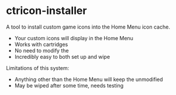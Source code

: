 # ctricon-installer

A tool to install custom game icons into the Home Menu icon cache.
- Your custom icons will display in the Home Menu
- Works with cartridges
- No need to modify the 
- Incredibly easy to both set up and wipe

Limitations of this system:
- Anything other than the Home Menu will keep the unmodified
- May be wiped after some time, needs testing